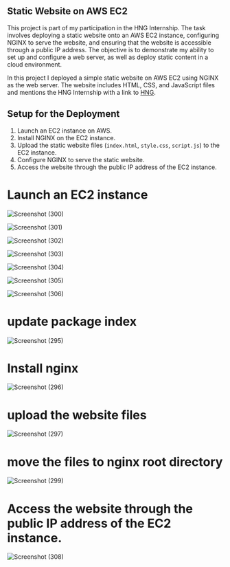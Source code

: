 ## Static Website on AWS EC2

This project is part of my participation in the HNG Internship. The task involves deploying a static website onto an AWS EC2 instance, configuring NGINX to serve the website, and ensuring that the website is accessible through a public IP address. The objective is to demonstrate my ability to set up and configure a web server, as well as deploy static content in a cloud environment.

In this project I deployed a simple static website on AWS EC2 using NGINX as the web server. 
The website includes HTML, CSS, and JavaScript files and mentions the HNG Internship with a link to [HNG](https://hng.tech). 


## Setup for the Deployment
1. Launch an EC2 instance on AWS.
2. Install NGINX on the EC2 instance.
3. Upload the static website files (`index.html`, `style.css`, `script.js`) to the EC2 instance.
4. Configure NGINX to serve the static website.
5. Access the website through the public IP address of the EC2 instance.

# Launch an EC2 instance 
![Screenshot (300)](https://github.com/theglad-x/Static-Website/assets/126136379/f6943209-0c34-4dc9-a2da-a95d1203f9a6)



![Screenshot (301)](https://github.com/theglad-x/Static-Website/assets/126136379/618f1ed4-e2cd-4887-a310-c07ebe1f05ce)



![Screenshot (302)](https://github.com/theglad-x/Static-Website/assets/126136379/d0bf2e77-7a7f-446d-908b-b7631f9e402a)



![Screenshot (303)](https://github.com/theglad-x/Static-Website/assets/126136379/d11a078d-fd62-425f-958d-c0a9d7c45337)


![Screenshot (304)](https://github.com/theglad-x/Static-Website/assets/126136379/ccf79dfc-8950-4c68-ba39-db681ad49c91)



![Screenshot (305)](https://github.com/theglad-x/Static-Website/assets/126136379/e965ab58-3509-413f-9448-f75c3f1b2d62)



![Screenshot (306)](https://github.com/theglad-x/Static-Website/assets/126136379/1556d60b-6e83-4073-9eb8-c2e2866c1a4b)

# update package index
![Screenshot (295)](https://github.com/theglad-x/Static-Website/assets/126136379/efd7c515-643a-4dfb-86e9-60e67b0a2ca4)

# Install nginx
![Screenshot (296)](https://github.com/theglad-x/Static-Website/assets/126136379/f189b5a5-bfdb-4151-9504-fa5aff7e7e9a)

# upload the website files
![Screenshot (297)](https://github.com/theglad-x/Static-Website/assets/126136379/406ff8cc-a9ec-4dee-a0e4-b49a5e134d71)

# move the files to nginx root directory
![Screenshot (299)](https://github.com/theglad-x/Static-Website/assets/126136379/9d49085b-6c0f-498f-afb0-df3ac1848024)

 # Access the website through the public IP address of the EC2 instance.
![Screenshot (308)](https://github.com/theglad-x/Static-Website/assets/126136379/b828e713-2501-49c6-abf9-e445c3d779a3)
